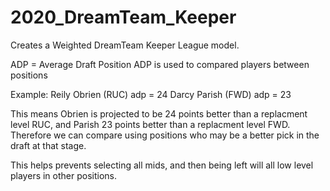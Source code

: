 # 2020_DreamTeam_Keeper

Creates a Weighted DreamTeam Keeper League model.

ADP = Average Draft Position
ADP is used to compared players between positions 

Example:
Reily Obrien (RUC) adp = 24
Darcy Parish (FWD) adp = 23

This means Obrien is projected to be 24 points better than a replacment level RUC, and Parish 23 points better than a replacment level FWD. Therefore we can compare using positions who may be a better pick in the draft at that stage.

This helps prevents selecting all mids, and then being left will all low level players in other positions.
